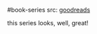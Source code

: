 #book-series 
src: [goodreads](https://www.goodreads.com/series/133926-great-discoveries)

this series looks, well, great!